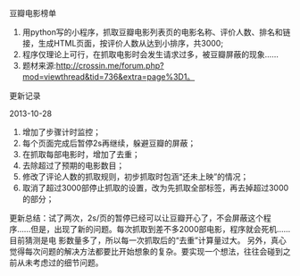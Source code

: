 豆瓣电影榜单

1. 用python写的小程序，抓取豆瓣电影列表页的电影名称、评价人数、排名和链接，生成HTML页面，按评价人数从达到小排序，共3000;
2. 程序仅理论上可行，在抓取电影时会发生请求过多，被豆瓣屏蔽的现象……
3. 题材来源:http://crossin.me/forum.php?mod=viewthread&tid=736&extra=page%3D1。

更新记录

2013-10-28

1. 增加了步骤计时监控；
2. 每个页面完成后暂停2s再继续，躲避豆瓣的屏蔽；
3. 在抓取每部电影时，增加了去重；
4. 去除超过了预期的电影数目；
5. 修改了评论人数的抓取规则，初步抓取时包涵“还未上映”的情况；
6. 取消了超过3000部停止抓取的设置，改为先抓取全部标签，再去掉超过3000的部分；


更新总结：试了两次，2s/页的暂停已经可以让豆瓣开心了，不会屏蔽这个程序……但是，出现了新的问题。每次抓取到差不多2000部电影，程序就会死机……目前猜测是电 
影数量多了，所以每一次抓取后的“去重”计算量过大。
另外，真心觉得每次问题的解决方法都要比开始想象的复杂。要实现一个想法，往往会碰到之前从未考虑过的细节问题。
